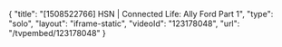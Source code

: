 {
    "title": "[1508522766] HSN | Connected Life: Ally Ford Part 1",
    "type": "solo",
    "layout": "iframe-static",
    "videoId": "123178048",
    "url": "\/tvpembed\/123178048"
}